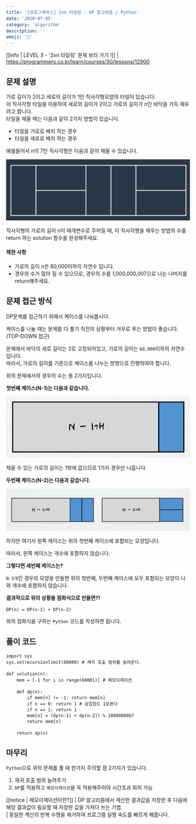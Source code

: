 ```yaml
---
title: '[프로그래머스] 2xn 타일링 - DP 알고리즘 / Python'
date: '2020-07-05'
category: 'algorithm'
description: ''
emoji: '🔳'
---
```


[[info | LEVEL 3 - '2xn 타일링' 문제 보러 가기 !]]
| https://programmers.co.kr/learn/courses/30/lessons/12900

## 문제 설명

가로 길이가 2이고 세로의 길이가 1인 직사각형모양의 타일이 있습니다.  
이 직사각형 타일을 이용하여 세로의 길이가 2이고 가로의 길이가 n인 바닥을 가득 채우려고 합니다.  
타일을 채울 때는 다음과 같이 2가지 방법이 있습니다.

- 타일을 가로로 배치 하는 경우  
- 타일을 세로로 배치 하는 경우  

예를들어서 n이 7인 직사각형은 다음과 같이 채울 수 있습니다.

![타일링](./images/tiling-image.png)

직사각형의 가로의 길이 n이 매개변수로 주어질 때, 이 직사각형을 채우는 방법의 수를 return 하는 solution 함수를 완성해주세요.

#### 제한 사항

- 가로의 길이 n은 60,000이하의 자연수 입니다.
- 경우의 수가 많아 질 수 있으므로, 경우의 수를 1,000,000,007으로 나눈 나머지를 return해주세요.

## 문제 접근 방식

DP문제를 접근하기 위해서 케이스를 나눠봅시다.

케이스를 나눌 때는 문제를 다 풀기 직전의 상황부터 거꾸로 푸는 방법이 좋습니다. (TOP-DOWN 접근)

문제에서 바닥의 세로 길이는 2로 고정되어있고, 가로의 길이는 `60,000`이하의 자연수 입니다.  
따라서, 가로의 길이를 기준으로 케이스를 나누는 방향으로 진행하여야 합니다.

위의 문제에서의 경우의 수는 총 2가지입니다.

**첫번째 케이스(N-1)는 다음과 같습니다.**

![타일링 N-1](./images/example-1.png)

채울 수 있는 가로의 길이는 1밖에 없으므로 1가지 경우만 나옵니다.

**두번째 케이스(N-2)는 다음과 같습니다.**

![타일링 N-2](./images/example-2.png)

하지만 여기서 왼쪽 케이스는 위의 첫번째 케이스에 포함되는 모양입니다.

따라서, 왼쪽 케이스는 개수에 포함하지 않습니다.

**그렇다면 세번째 케이스는?**

`N-3개`인 경우의 모양을 만들면 위의 첫번째, 두번째 케이스에 모두 포함되는 모양이 나와 개수에 포함하지 않습니다.

**결과적으로 위의 상황을 점화식으로 만들면?!**

```python:title=Python
DP(n) = DP(n-1) + DP(n-2)
```

위의 점화식을 구하는 `Python` 코드를 작성하면 됩니다.

## 풀이 코드

```python:title=Python
import sys
sys.setrecursionlimit(60000) # 재귀 호출 범위를 늘려준다.

def solution(n):
    mem = [-1 for i in range(60001)] # 메모이제이션

    def dp(n):
        if mem[n] != -1: return mem[n]
        if n == 0: return 1 # 공집합도 1로본다
        if n == 1: return 1
        mem[n] = (dp(n-1) + dp(n-2)) % 1000000007
        return mem[n]

    return dp(n)
```

## 마무리

`Python`으로 위의 문제를 풀 때 한가지 주의할 점 2가지가 있습니다.

1. 재귀 호출 범위 늘려주기
2. `DP`를 적용하고 `메모이제이션`을 꼭 적용해주어야 시간초과 회피 가능

[[notice | 메모이제이션이란?]]
| DP 알고리즘에서 계산한 결과값을 저장한 후 다음에 해당 결과값이 필요할 때 저장한 값을 가져다 쓰는 기법.  
| 동일한 계산의 반복 수행을 제거하여 프로그램 실행 속도를 빠르게 해줍니다.
